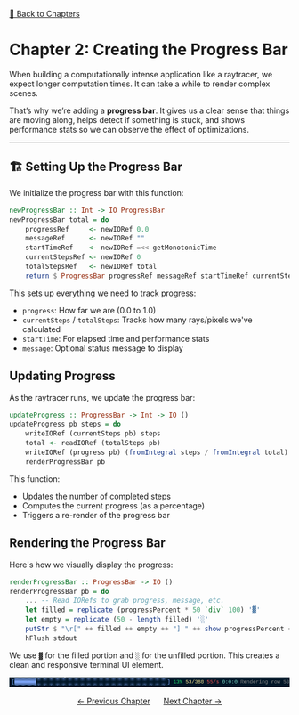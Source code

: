 [🔗 Back to Chapters](/README.md#-chapters)

# Chapter 2: Creating the Progress Bar

When building a computationally intense application like a raytracer, we expect longer computation times. It can take a while to render complex scenes.

That’s why we’re adding a **progress bar**. It gives us a clear sense that things are moving along, helps detect if something is stuck, and shows performance stats so we can observe the effect of optimizations.

---

## 🏗️ Setting Up the Progress Bar

We initialize the progress bar with this function:

```haskell
newProgressBar :: Int -> IO ProgressBar
newProgressBar total = do
    progressRef     <- newIORef 0.0
    messageRef      <- newIORef ""
    startTimeRef    <- newIORef =<< getMonotonicTime
    currentStepsRef <- newIORef 0
    totalStepsRef   <- newIORef total
    return $ ProgressBar progressRef messageRef startTimeRef currentStepsRef totalStepsRef
```

This sets up everything we need to track progress:

- `progress`: How far we are (0.0 to 1.0)
- `currentSteps` / `totalSteps`: Tracks how many rays/pixels we've calculated
- `startTime`: For elapsed time and performance stats
- `message`: Optional status message to display

## Updating Progress

As the raytracer runs, we update the progress bar:

```haskell
updateProgress :: ProgressBar -> Int -> IO ()
updateProgress pb steps = do
    writeIORef (currentSteps pb) steps
    total <- readIORef (totalSteps pb)
    writeIORef (progress pb) (fromIntegral steps / fromIntegral total)
    renderProgressBar pb
```

This function:

- Updates the number of completed steps
- Computes the current progress (as a percentage)
- Triggers a re-render of the progress bar

## Rendering the Progress Bar

Here's how we visually display the progress:

```haskell
renderProgressBar :: ProgressBar -> IO ()
renderProgressBar pb = do
    ... -- Read IORefs to grab progress, message, etc.
    let filled = replicate (progressPercent * 50 `div` 100) '▓'
    let empty = replicate (50 - length filled) '░'
    putStr $ "\r[" ++ filled ++ empty ++ "] " ++ show progressPercent ++ "% ..."
    hFlush stdout
```

We use `▓` for the filled portion and `░` for the unfilled portion. This creates a clean and responsive terminal UI element.

![Progress Bar at 13%](./media/02/progress_bar_13.png)

<div align="center">
  <a href="./01_image.md">← Previous Chapter</a>&nbsp;&nbsp;&nbsp;&nbsp;&nbsp;
  <a href="./03_vec3.md">Next Chapter →</a>
</div>
